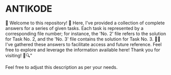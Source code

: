 # ANTIKODE
🚀 Welcome to this repository! 📁 Here, I've provided a collection of complete answers for a series of given tasks. Each task is represented by a corresponding file number; for instance, the 'No. 2' file refers to the solution for Task No. 2, and the 'No. 3' file contains the solution for Task No. 3. 📝✅ I've gathered these answers to facilitate access and future reference. Feel free to explore and leverage the information available here! Thank you for visiting! 🌟🔍"

Feel free to adjust this description as per your needs.

